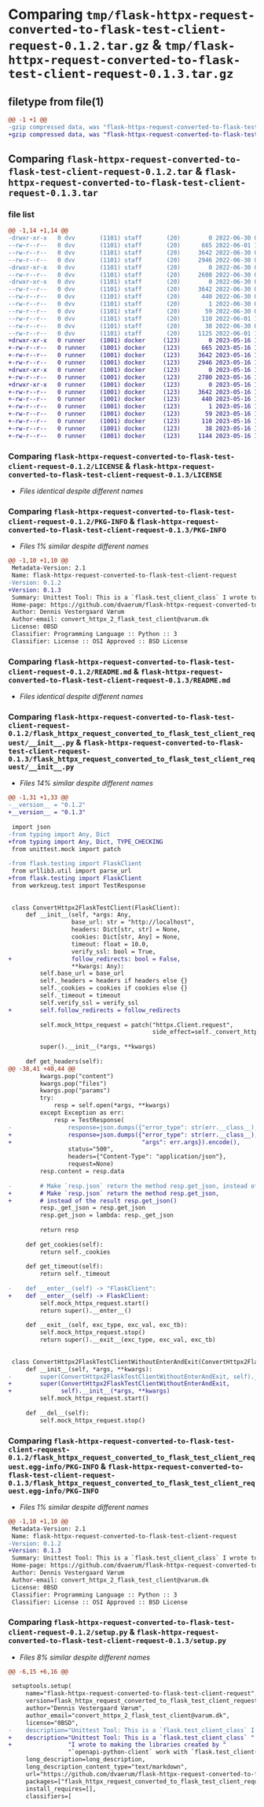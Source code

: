 # Comparing `tmp/flask-httpx-request-converted-to-flask-test-client-request-0.1.2.tar.gz` & `tmp/flask-httpx-request-converted-to-flask-test-client-request-0.1.3.tar.gz`

## filetype from file(1)

```diff
@@ -1 +1 @@
-gzip compressed data, was "flask-httpx-request-converted-to-flask-test-client-request-0.1.2.tar", last modified: Thu Jun 30 07:33:16 2022, max compression
+gzip compressed data, was "flask-httpx-request-converted-to-flask-test-client-request-0.1.3.tar", last modified: Tue May 16 11:51:12 2023, max compression
```

## Comparing `flask-httpx-request-converted-to-flask-test-client-request-0.1.2.tar` & `flask-httpx-request-converted-to-flask-test-client-request-0.1.3.tar`

### file list

```diff
@@ -1,14 +1,14 @@
-drwxr-xr-x   0 dvv       (1101) staff       (20)        0 2022-06-30 07:33:16.498321 flask-httpx-request-converted-to-flask-test-client-request-0.1.2/
--rw-r--r--   0 dvv       (1101) staff       (20)      665 2022-06-01 11:29:09.000000 flask-httpx-request-converted-to-flask-test-client-request-0.1.2/LICENSE
--rw-r--r--   0 dvv       (1101) staff       (20)     3642 2022-06-30 07:33:16.498200 flask-httpx-request-converted-to-flask-test-client-request-0.1.2/PKG-INFO
--rw-r--r--   0 dvv       (1101) staff       (20)     2946 2022-06-30 07:30:30.000000 flask-httpx-request-converted-to-flask-test-client-request-0.1.2/README.md
-drwxr-xr-x   0 dvv       (1101) staff       (20)        0 2022-06-30 07:33:16.497394 flask-httpx-request-converted-to-flask-test-client-request-0.1.2/flask_httpx_request_converted_to_flask_test_client_request/
--rw-r--r--   0 dvv       (1101) staff       (20)     2608 2022-06-30 07:27:15.000000 flask-httpx-request-converted-to-flask-test-client-request-0.1.2/flask_httpx_request_converted_to_flask_test_client_request/__init__.py
-drwxr-xr-x   0 dvv       (1101) staff       (20)        0 2022-06-30 07:33:16.498026 flask-httpx-request-converted-to-flask-test-client-request-0.1.2/flask_httpx_request_converted_to_flask_test_client_request.egg-info/
--rw-r--r--   0 dvv       (1101) staff       (20)     3642 2022-06-30 07:33:16.000000 flask-httpx-request-converted-to-flask-test-client-request-0.1.2/flask_httpx_request_converted_to_flask_test_client_request.egg-info/PKG-INFO
--rw-r--r--   0 dvv       (1101) staff       (20)      440 2022-06-30 07:33:16.000000 flask-httpx-request-converted-to-flask-test-client-request-0.1.2/flask_httpx_request_converted_to_flask_test_client_request.egg-info/SOURCES.txt
--rw-r--r--   0 dvv       (1101) staff       (20)        1 2022-06-30 07:33:16.000000 flask-httpx-request-converted-to-flask-test-client-request-0.1.2/flask_httpx_request_converted_to_flask_test_client_request.egg-info/dependency_links.txt
--rw-r--r--   0 dvv       (1101) staff       (20)       59 2022-06-30 07:33:16.000000 flask-httpx-request-converted-to-flask-test-client-request-0.1.2/flask_httpx_request_converted_to_flask_test_client_request.egg-info/top_level.txt
--rw-r--r--   0 dvv       (1101) staff       (20)      110 2022-06-01 11:29:43.000000 flask-httpx-request-converted-to-flask-test-client-request-0.1.2/pyproject.toml
--rw-r--r--   0 dvv       (1101) staff       (20)       38 2022-06-30 07:33:16.498365 flask-httpx-request-converted-to-flask-test-client-request-0.1.2/setup.cfg
--rw-r--r--   0 dvv       (1101) staff       (20)     1125 2022-06-01 13:21:13.000000 flask-httpx-request-converted-to-flask-test-client-request-0.1.2/setup.py
+drwxr-xr-x   0 runner    (1001) docker     (123)        0 2023-05-16 11:51:12.567010 flask-httpx-request-converted-to-flask-test-client-request-0.1.3/
+-rw-r--r--   0 runner    (1001) docker     (123)      665 2023-05-16 11:51:01.000000 flask-httpx-request-converted-to-flask-test-client-request-0.1.3/LICENSE
+-rw-r--r--   0 runner    (1001) docker     (123)     3642 2023-05-16 11:51:12.567010 flask-httpx-request-converted-to-flask-test-client-request-0.1.3/PKG-INFO
+-rw-r--r--   0 runner    (1001) docker     (123)     2946 2023-05-16 11:51:01.000000 flask-httpx-request-converted-to-flask-test-client-request-0.1.3/README.md
+drwxr-xr-x   0 runner    (1001) docker     (123)        0 2023-05-16 11:51:12.563011 flask-httpx-request-converted-to-flask-test-client-request-0.1.3/flask_httpx_request_converted_to_flask_test_client_request/
+-rw-r--r--   0 runner    (1001) docker     (123)     2780 2023-05-16 11:51:01.000000 flask-httpx-request-converted-to-flask-test-client-request-0.1.3/flask_httpx_request_converted_to_flask_test_client_request/__init__.py
+drwxr-xr-x   0 runner    (1001) docker     (123)        0 2023-05-16 11:51:12.567010 flask-httpx-request-converted-to-flask-test-client-request-0.1.3/flask_httpx_request_converted_to_flask_test_client_request.egg-info/
+-rw-r--r--   0 runner    (1001) docker     (123)     3642 2023-05-16 11:51:12.000000 flask-httpx-request-converted-to-flask-test-client-request-0.1.3/flask_httpx_request_converted_to_flask_test_client_request.egg-info/PKG-INFO
+-rw-r--r--   0 runner    (1001) docker     (123)      440 2023-05-16 11:51:12.000000 flask-httpx-request-converted-to-flask-test-client-request-0.1.3/flask_httpx_request_converted_to_flask_test_client_request.egg-info/SOURCES.txt
+-rw-r--r--   0 runner    (1001) docker     (123)        1 2023-05-16 11:51:12.000000 flask-httpx-request-converted-to-flask-test-client-request-0.1.3/flask_httpx_request_converted_to_flask_test_client_request.egg-info/dependency_links.txt
+-rw-r--r--   0 runner    (1001) docker     (123)       59 2023-05-16 11:51:12.000000 flask-httpx-request-converted-to-flask-test-client-request-0.1.3/flask_httpx_request_converted_to_flask_test_client_request.egg-info/top_level.txt
+-rw-r--r--   0 runner    (1001) docker     (123)      110 2023-05-16 11:51:01.000000 flask-httpx-request-converted-to-flask-test-client-request-0.1.3/pyproject.toml
+-rw-r--r--   0 runner    (1001) docker     (123)       38 2023-05-16 11:51:12.567010 flask-httpx-request-converted-to-flask-test-client-request-0.1.3/setup.cfg
+-rw-r--r--   0 runner    (1001) docker     (123)     1144 2023-05-16 11:51:01.000000 flask-httpx-request-converted-to-flask-test-client-request-0.1.3/setup.py
```

### Comparing `flask-httpx-request-converted-to-flask-test-client-request-0.1.2/LICENSE` & `flask-httpx-request-converted-to-flask-test-client-request-0.1.3/LICENSE`

 * *Files identical despite different names*

### Comparing `flask-httpx-request-converted-to-flask-test-client-request-0.1.2/PKG-INFO` & `flask-httpx-request-converted-to-flask-test-client-request-0.1.3/PKG-INFO`

 * *Files 1% similar despite different names*

```diff
@@ -1,10 +1,10 @@
 Metadata-Version: 2.1
 Name: flask-httpx-request-converted-to-flask-test-client-request
-Version: 0.1.2
+Version: 0.1.3
 Summary: Unittest Tool: This is a `flask.test_client_class` I wrote to making the libraries created by `openapi-python-client` work with `flask.test_client()`
 Home-page: https://github.com/dvaerum/flask-httpx-request-converted-to-flask-test-client-requests
 Author: Dennis Vestergaard Værum
 Author-email: convert_httpx_2_flask_test_client@varum.dk
 License: 0BSD
 Classifier: Programming Language :: Python :: 3
 Classifier: License :: OSI Approved :: BSD License
```

### Comparing `flask-httpx-request-converted-to-flask-test-client-request-0.1.2/README.md` & `flask-httpx-request-converted-to-flask-test-client-request-0.1.3/README.md`

 * *Files identical despite different names*

### Comparing `flask-httpx-request-converted-to-flask-test-client-request-0.1.2/flask_httpx_request_converted_to_flask_test_client_request/__init__.py` & `flask-httpx-request-converted-to-flask-test-client-request-0.1.3/flask_httpx_request_converted_to_flask_test_client_request/__init__.py`

 * *Files 14% similar despite different names*

```diff
@@ -1,31 +1,33 @@
-__version__ = "0.1.2"
+__version__ = "0.1.3"
 
 import json
-from typing import Any, Dict
+from typing import Any, Dict, TYPE_CHECKING
 from unittest.mock import patch
 
-from flask.testing import FlaskClient
 from urllib3.util import parse_url
+from flask.testing import FlaskClient
 from werkzeug.test import TestResponse
 
 
 class ConvertHttpx2FlaskTestClient(FlaskClient):
     def __init__(self, *args: Any,
                  base_url: str = "http://localhost",
                  headers: Dict[str, str] = None,
                  cookies: Dict[str, Any] = None,
                  timeout: float = 10.0,
                  verify_ssl: bool = True,
+                 follow_redirects: bool = False,
                  **kwargs: Any):
         self.base_url = base_url
         self._headers = headers if headers else {}
         self._cookies = cookies if cookies else {}
         self._timeout = timeout
         self.verify_ssl = verify_ssl
+        self.follow_redirects = follow_redirects
 
         self.mock_httpx_request = patch("httpx.Client.request",
                                         side_effect=self._convert_httpx_request_2_flask_client_open)
 
         super().__init__(*args, **kwargs)
 
     def get_headers(self):
@@ -38,41 +40,44 @@
         kwargs.pop("content")
         kwargs.pop("files")
         kwargs.pop("params")
         try:
             resp = self.open(*args, **kwargs)
         except Exception as err:
             resp = TestResponse(
-                response=json.dumps({"error_type": str(err.__class__), "args": err.args}).encode(),
+                response=json.dumps({"error_type": str(err.__class__),
+                                     "args": err.args}).encode(),
                 status="500",
                 headers={"Content-Type": "application/json"},
                 request=None)
         resp.content = resp.data
 
-        # Make `resp.json` return the method resp.get_json, instead of the result resp.get_json()
+        # Make `resp.json` return the method resp.get_json,
+        # instead of the result resp.get_json()
         resp._get_json = resp.get_json
         resp.get_json = lambda: resp._get_json
 
         return resp
 
     def get_cookies(self):
         return self._cookies
 
     def get_timeout(self):
         return self._timeout
 
-    def __enter__(self) -> "FlaskClient":
+    def __enter__(self) -> FlaskClient:
         self.mock_httpx_request.start()
         return super().__enter__()
 
     def __exit__(self, exc_type, exc_val, exc_tb):
         self.mock_httpx_request.stop()
         return super().__exit__(exc_type, exc_val, exc_tb)
 
 
 class ConvertHttpx2FlaskTestClientWithoutEnterAndExit(ConvertHttpx2FlaskTestClient):
     def __init__(self, *args, **kwargs):
-        super(ConvertHttpx2FlaskTestClientWithoutEnterAndExit, self).__init__(*args, **kwargs)
+        super(ConvertHttpx2FlaskTestClientWithoutEnterAndExit,
+              self).__init__(*args, **kwargs)
         self.mock_httpx_request.start()
 
     def __del__(self):
         self.mock_httpx_request.stop()
```

### Comparing `flask-httpx-request-converted-to-flask-test-client-request-0.1.2/flask_httpx_request_converted_to_flask_test_client_request.egg-info/PKG-INFO` & `flask-httpx-request-converted-to-flask-test-client-request-0.1.3/flask_httpx_request_converted_to_flask_test_client_request.egg-info/PKG-INFO`

 * *Files 1% similar despite different names*

```diff
@@ -1,10 +1,10 @@
 Metadata-Version: 2.1
 Name: flask-httpx-request-converted-to-flask-test-client-request
-Version: 0.1.2
+Version: 0.1.3
 Summary: Unittest Tool: This is a `flask.test_client_class` I wrote to making the libraries created by `openapi-python-client` work with `flask.test_client()`
 Home-page: https://github.com/dvaerum/flask-httpx-request-converted-to-flask-test-client-requests
 Author: Dennis Vestergaard Værum
 Author-email: convert_httpx_2_flask_test_client@varum.dk
 License: 0BSD
 Classifier: Programming Language :: Python :: 3
 Classifier: License :: OSI Approved :: BSD License
```

### Comparing `flask-httpx-request-converted-to-flask-test-client-request-0.1.2/setup.py` & `flask-httpx-request-converted-to-flask-test-client-request-0.1.3/setup.py`

 * *Files 8% similar despite different names*

```diff
@@ -6,15 +6,16 @@
 
 setuptools.setup(
     name="flask-httpx-request-converted-to-flask-test-client-request",
     version=flask_httpx_request_converted_to_flask_test_client_request.__version__,
     author="Dennis Vestergaard Værum",
     author_email="convert_httpx_2_flask_test_client@varum.dk",
     license="0BSD",
-    description="Unittest Tool: This is a `flask.test_client_class` I wrote to making the libraries created by "
+    description="Unittest Tool: This is a `flask.test_client_class` "
+                "I wrote to making the libraries created by "
                 "`openapi-python-client` work with `flask.test_client()`",
     long_description=long_description,
     long_description_content_type="text/markdown",
     url="https://github.com/dvaerum/flask-httpx-request-converted-to-flask-test-client-requests",
     packages=["flask_httpx_request_converted_to_flask_test_client_request"],
     install_requires=[],
     classifiers=[
```

